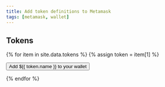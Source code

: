 ```yaml
---
title: Add token definitions to Metamask
tags: [metamask, wallet]
---
```


## Tokens

{% for item in site.data.tokens %}
{% assign token = item[1] %}

<div class="buttonWrapper">
    <button class="add{{token.name}}" type="button">Add
            <span>${{ token.name }}</span> to your
            <span>wallet</span>
    </button>
</div>
<script>
document.querySelector('.add{{ token.name }}').addEventListener('click', (e) => {
    e.preventDefault();
    if (!window.ethereum) {
        alert('No Wallet found.');
        return;
    }

       window.ethereum.request({
           method: 'wallet_watchAsset',
           params: {
               type: 'ERC20',
               options: {
                   address: '{{ token.contract }}',
                   symbol: '{{ token.name }}',
                   decimals: 18,
                   image: '{{ token.image}}',
               }
           },
       }, console.log);

});

</script>

{% endfor %}
